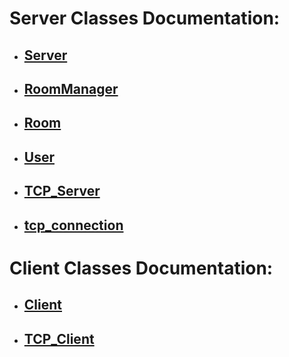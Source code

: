 # Server Classes Documentation:
* ## [Server](https://github.com/DangeL187/DCSL/blob/main/doc/Server/Server.md)
* ## [RoomManager](https://github.com/DangeL187/DCSL/blob/main/doc/Server/RoomManager.md)
* ## [Room](https://github.com/DangeL187/DCSL/blob/main/doc/Server/Room.md)
* ## [User](https://github.com/DangeL187/DCSL/blob/main/doc/Server/User.md)
* ## [TCP_Server](https://github.com/DangeL187/DCSL/blob/main/doc/Server/TCP_Server.md)
* ## [tcp_connection](https://github.com/DangeL187/DCSL/blob/main/doc/Server/tcp_connection.md)

# Client Classes Documentation:
* ## [Client](https://github.com/DangeL187/DCSL/blob/main/doc/Client/Client.md)
* ## [TCP_Client](https://github.com/DangeL187/DCSL/blob/main/doc/Client/TCP_Client.md)
